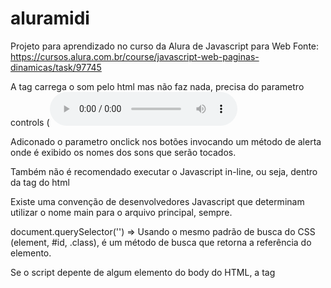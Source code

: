 # aluramidi
Projeto para aprendizado no curso da Alura de Javascript para Web
Fonte: https://cursos.alura.com.br/course/javascript-web-paginas-dinamicas/task/97745

A tag <audio src="sounds/keyq.wav" id="som_tecla_pom"></audio> carrega o som pelo html mas não faz nada, precisa do parametro controls (<audio controls src= ...>) para que seja exibido uma mini painel do navegador que possamos mexer no som.

Adiconado o parametro onclick nos botões invocando um método de alerta onde é exibido os nomes dos sons que serão tocados.

Também não é recomendado executar o Javascript in-line, ou seja, dentro da tag do html

Existe uma convenção de desenvolvedores Javascript que determinam utilizar o nome main para o arquivo principal, sempre.

document.querySelector('') => Usando o mesmo padrão de busca do CSS (element, #id, .class), é um método de busca que retorna a referência do elemento.

Se o script depente de algum elemento do body do HTML, a tag <script/> precisa estar no final do body porque se ele for lido antes da construção do body os elementos ainda não terão sido criados.

Existe uma política nos navegadores que não permite a execução de códigos que são executados assim que carrega a página.

onclick do elemento button não é uma função e sim um atributo, ele recebe um método utilizando de atribuição.
Toda vez que é colocado () no final da função, a mesma é executada então para atribuir uma função a um elmento é necessário não colocar ().

querySelectorAll() permite selecionar uma lista de vários elementos, basta que todos eles tenham algo em comum, seja elemento, id ou classe.

const informa que uma determinada variável será constante, ou seja, inauterável.